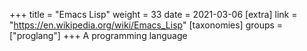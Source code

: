 +++
title = "Emacs Lisp"
weight = 33
date = 2021-03-06
[extra]
link = "https://en.wikipedia.org/wiki/Emacs_Lisp"
[taxonomies]
groups = ["proglang"]
+++
A programming language

